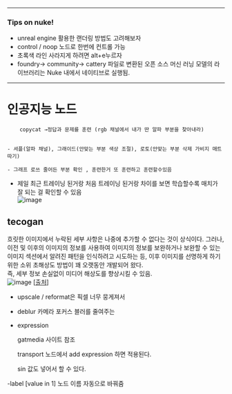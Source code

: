 ***
### Tips on nuke!
- unreal engine 활용한 랜더링 방법도 고려해보자
- control / noop 노드로 한번에 컨트롤 가능 
- 초록색 라인 사라지게 하려면 alt+e누르자
- foundry-> community-> cattery 파일로 변환된 오픈 소스 머신 러닝 모델의 라이브러리는 Nuke 내에서 네이티브로 실행됨.
***

# 인공지능 노드
        copycat →정답과 문제를 훈련 (rgb 채널에서 내가 딴 알파 부분을 찾아내라) 
    

    - 셔플(알파 채널), 그래이드(안맞는 부분 색상 조절), 로토(안맞는 부분 삭제 가비지 매트 따기)
    
    - 그래프 로쓰 줄어든 부분 확인 , 훈련한거 또 훈련하고 훈련할수있음
    
   -  제일 최근 트레이닝 된거랑 처음 트레이닝 된거랑 차이를 보면 학습할수록 매치가 잘 되는 걸 확인할 수 있음    
       ![image](https://user-images.githubusercontent.com/113075273/208234681-cf3fd6cd-5406-4223-bc55-70099067dd58.png)

  ## tecogan
 흐릿한 이미지에서 누락된 세부 사항은 나중에 추가할 수 없다는 것이 상식이다. 그러나,  이전 및 이후의 이미지의 정보를 사용하여 이미지의 정보를 보완하거나 보완할 수 있는 이미지 섹션에서 알려진 패턴을 인식하려고 시도하는 등, 이후 이미지를 선명하게 하기 위한 소위 초해상도 방법이 꽤 오랫동안 개발되어 왔다.   
즉, 세부 정보 손실없이 미디어 해상도를 향상시킬 수 있음.  
![image](https://user-images.githubusercontent.com/113075273/208235058-c6060194-ec87-4b74-ad5f-05b8f97e7bbe.png)
[[출처](https://www.slashcam.com/news/single/TecoGAN--New-AI-Super-Resolution-Algorithm-makes-v-16032.html)]
- upscale / reformat은 픽셀 너무 뭉게져서
- deblur 카메라 포커스 블러를 줄여주는
- expression
    
    gatmedia 사이트 참조
    
    transport 노드에서 add expression 하면 적용된다.
    
    sin 값도 넣어서 할 수 있다.
    

-label [value in 1] 노드 이름 자동으로 바꿔줌

